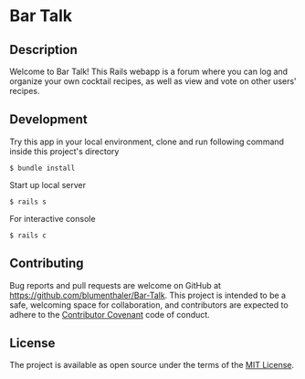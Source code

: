 # Bar Talk

## Description

Welcome to Bar Talk! This Rails webapp is a forum where you can log and organize your own cocktail recipes, as well as view and vote on other users' recipes.


## Development

Try this app in your local environment, clone and run following command inside this project's directory

    $ bundle install

Start up local server

    $ rails s

For interactive console

    $ rails c


## Contributing

Bug reports and pull requests are welcome on GitHub at https://github.com/blumenthaler/Bar-Talk. This project is intended to be a safe, welcoming space for collaboration, and contributors are expected to adhere to the [Contributor Covenant](https://contributor-covenant.org/) code of conduct.

## License

The project is available as open source under the terms of the [MIT License](https://opensource.org/licenses/MIT).